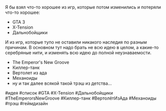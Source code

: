 Я бы взял что-то хорошее из игр, которые потом изменились и потеряли что-то хорошее:
- GTA 3
- X-Tension
- Дальнобойщики

И из игр, которые тупо не оставили никакого наследия по разным причинам. В основном тут надо брать не всю идею в целом, а какие-то серебряные нити, и изменять всю идею до полной неузнаваемости.
- The Emperor's New Groove
- Киллер-танк
- Вертолет из ада
- Механоиды
- ну и так далее всякой такой трэш из детства...

#идея #список #GTA #X-Tension #Дальнобойщики #TheEmperorsNewGroove #Киллер-танк #ВертолётИзАда #Механоиды #трэш #геймдизайн